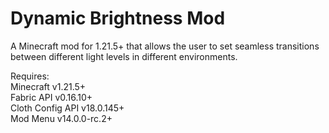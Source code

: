 # Dynamic Brightness Mod 
A Minecraft mod for 1.21.5+ that allows the user to set seamless transitions between different light levels in different environments.

Requires:\
Minecraft v1.21.5+\
Fabric API v0.16.10+\
Cloth Config API v18.0.145+\
Mod Menu v14.0.0-rc.2+